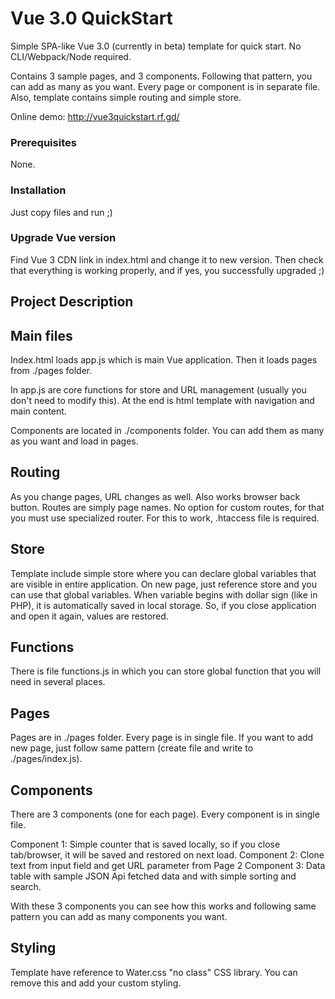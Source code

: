 # Vue 3.0 QuickStart

Simple SPA-like Vue 3.0 (currently in beta) template for quick start. 
No CLI/Webpack/Node required.

Contains 3 sample pages, and 3 components. Following that pattern, you can add as many as you want. Every page or component is in separate file. Also, template contains simple routing and simple store.

Online demo: http://vue3quickstart.rf.gd/


### Prerequisites

None.


### Installation

Just copy files and run ;)


### Upgrade Vue version

Find Vue 3 CDN link in index.html and change it to new version.
Then check that everything is working properly, and if yes, you successfully upgraded ;)


## Project Description

## Main files

Index.html loads app.js which is main Vue application. Then it loads pages from ./pages folder. 

In app.js are core functions for store and URL management (usually you don't need to modify this). At the end is html template with navigation and main content.

Components are located in ./components folder. You can add them as many as you want and load in pages.


## Routing

As you change pages, URL changes as well. Also works browser back button. Routes are simply page names. No option for custom routes, for that you must use specialized router. For this to work, .htaccess file is required. 


## Store

Template include simple store where you can declare global variables that are visible in entire application. On new page, just reference store and you can use that global variables. When variable begins with dollar sign (like in PHP), it is automatically saved in local storage. So, if you close application and open it again, values are restored.

## Functions

There is file functions.js in which you can store global function that you will need in several places.


## Pages

Pages are in ./pages folder. Every page is in single file.
If you want to add new page, just follow same pattern (create file and write to ./pages/index.js).



## Components

There are 3 components (one for each page). Every component is in single file.

Component 1: Simple counter that is saved locally, so if you close tab/browser, it will be saved and restored on next load.
Component 2: Clone text from input field and get URL parameter from Page 2
Component 3: Data table with sample JSON Api fetched data and with simple sorting and search.

With these 3 components you can see how this works and following same pattern you can add as many components you want.


## Styling

Template have reference to Water.css "no class" CSS library. You can remove this and add your custom styling. 
